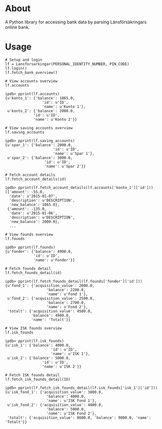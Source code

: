 # About
A Python library for accessing bank data by parsing Länsförsäkringars online bank.

# Usage
    # Setup and login
    lf = Lansforsarkingar(PERSONAL_IDENTITY_NUMBER, PIN_CODE)
    lf.login()
    lf.fetch_bank_overview()

    # View accounts overview
    lf.accounts

    ipdb> pprint(lf.accounts)
    {u'konto_1': {'balance': 1865.0,
                     'id': u'ID',
                     'name': u'Konto 1'},
     u'konto_2': {'balance': 2000.0,
                 'id': u'ID',
                 'name': u'Konto 2'}}

    # View saving accounts overview
    lf.saving_accounts

    ipdb> pprint(lf.saving_accounts)
    {u'spar_1': {'balance': 2000.0,
                          'id': u'ID',
                          'name': u'Spar 1'},
     u'spar_2': {'balance': 3000.0,
                      'id': u'ID',
                      'name': u'Spar 2'}}

    # Fetch account details
    lf.fetch_account_details(id)

    ipdb> pprint(lf.fetch_account_details(lf.accounts['konto_1']['id']))
    [{'amount': -55.0,
      'date': u'2015-01-07',
      'description': u'DESCRIPTION',
      'new_balance': 1865.0},
     {'amount': -135.0,
      'date': u'2015-01-06',
      'description': u'DESCRIPTION',
      'new_balance': 2000.0},
      ...

    # View founds overview
    lf.founds

    ipdb> pprint(lf.founds)
    {u'fonder': {'balance': 4900.0,
                 'id': u'ID',
                 'name': u'Fonder'}}

    # Fetch founds detail
    lf.fetch_founds_detail(id)

    ipdb> pprint(lf.fetch_founds_detail(lf.founds['fonder']['id']))
    {u'fond_1': {'acquisition_value': 2000.0,
                       'balance': 2200.0,
                       'name': u'Fond 1'},
     u'fond_2': {'acquisition_value': 2500.0,
                       'balance': 2700.0,
                       'name': u'Fond 2'},
     'totalt': {'acquisition_value': 4500.0,
                'balance': 4900.0,
                'name': 'Totalt'}}

    # View ISK founds overview
    lf.isk_founds

    ipdb> pprint(lf.isk_founds)
    {u'isk_1': {'balance': 4000.0,
                         'id': u'ID',
                         'name': u'ISK 1'},
     u'isk_2': {'balance': 5000.0,
                     'id': u'ID',
                     'name': u'ISK 2'}}

    # Fetch ISK founds detail
    lf.fetch_isk_founds_detail(ID)

    ipdb> pprint(lf.fetch_isk_founds_detail(lf.isk_founds['isk_1']['id']))
    {u'isk_fond_1': {'acquisition_value': 3800.0,
                       'balance': 4000.0,
                       'name': u'ISK Fond 1'},
     u'isk_fond_2': {'acquisition_value': 4800.0,
                       'balance': 5000.0,
                       'name': u'ISK Fond 2'},
     'totalt': {'acquisition_value': 8600.0, 'balance': 9000.0, 'name': 'Totalt'}}
